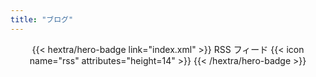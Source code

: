 ```yaml
---
title: "ブログ"
---
```


<div style="text-align: center; margin-top: 1em;">
{{< hextra/hero-badge link="index.xml" >}}
  <span>RSS フィード</span>
  {{< icon name="rss" attributes="height=14" >}}
{{< /hextra/hero-badge >}}
</div>